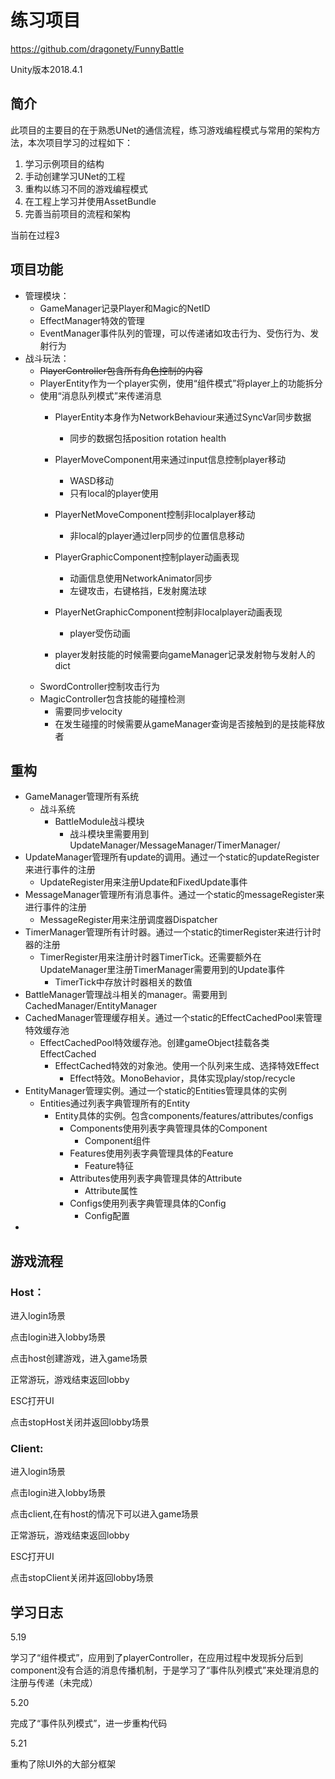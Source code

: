 # 练习项目

https://github.com/dragonety/FunnyBattle

Unity版本2018.4.1

## 简介

此项目的主要目的在于熟悉UNet的通信流程，练习游戏编程模式与常用的架构方法，本次项目学习的过程如下：

1. 学习示例项目的结构
2. 手动创建学习UNet的工程
3. 重构以练习不同的游戏编程模式
4. 在工程上学习并使用AssetBundle
5. 完善当前项目的流程和架构

当前在过程3

## 项目功能

- 管理模块：
  - GameManager记录Player和Magic的NetID
  - EffectManager特效的管理
  - EventManager事件队列的管理，可以传递诸如攻击行为、受伤行为、发射行为
- 战斗玩法：
  - ~~PlayerController包含所有角色控制的内容~~
  - PlayerEntity作为一个player实例，使用“组件模式”将player上的功能拆分
  - 使用“消息队列模式”来传递消息
    - PlayerEntity本身作为NetworkBehaviour来通过SyncVar同步数据
      - 同步的数据包括position rotation health
    - PlayerMoveComponent用来通过input信息控制player移动
      - WASD移动
      - 只有local的player使用
    - PlayerNetMoveComponent控制非localplayer移动
      - 非local的player通过lerp同步的位置信息移动
    - PlayerGraphicComponent控制player动画表现
    
      - 动画信息使用NetworkAnimator同步
      - 左键攻击，右键格挡，E发射魔法球
    - PlayerNetGraphicComponent控制非localplayer动画表现
    
      - player受伤动画
    - player发射技能的时候需要向gameManager记录发射物与发射人的dict
  - SwordController控制攻击行为
  - MagicController包含技能的碰撞检测
    - 需要同步velocity
    - 在发生碰撞的时候需要从gameManager查询是否接触到的是技能释放者

## 重构

- GameManager管理所有系统
  - 战斗系统
    - BattleModule战斗模块
      - 战斗模块里需要用到UpdateManager/MessageManager/TimerManager/
- UpdateManager管理所有update的调用。通过一个static的updateRegister来进行事件的注册
  - UpdateRegister用来注册Update和FixedUpdate事件
- MessageManager管理所有消息事件。通过一个static的messageRegister来进行事件的注册
  - MessageRegister用来注册调度器Dispatcher
- TimerManager管理所有计时器。通过一个static的timerRegister来进行计时器的注册
  - TimerRegister用来注册计时器TimerTick。还需要额外在UpdateManager里注册TimerManager需要用到的Update事件
    - TimerTick中存放计时器相关的数值
- BattleManager管理战斗相关的manager。需要用到CachedManager/EntityManager
- CachedManager管理缓存相关。通过一个static的EffectCachedPool来管理特效缓存池
  - EffectCachedPool特效缓存池。创建gameObject挂载各类EffectCached
    - EffectCached特效的对象池。使用一个队列来生成、选择特效Effect
      - Effect特效。MonoBehavior，具体实现play/stop/recycle
- EntityManager管理实例。通过一个static的Entities管理具体的实例
  - Entities通过列表字典管理所有的Entity
    - Entity具体的实例。包含components/features/attributes/configs
      - Components使用列表字典管理具体的Component
        - Component组件
      - Features使用列表字典管理具体的Feature
        - Feature特征
      - Attributes使用列表字典管理具体的Attribute
        - Attribute属性
      - Configs使用列表字典管理具体的Config
        - Config配置
- 

## 游戏流程

### Host：

进入login场景

点击login进入lobby场景

点击host创建游戏，进入game场景

正常游玩，游戏结束返回lobby

ESC打开UI

点击stopHost关闭并返回lobby场景

### Client:

进入login场景

点击login进入lobby场景

点击client,在有host的情况下可以进入game场景

正常游玩，游戏结束返回lobby

ESC打开UI

点击stopClient关闭并返回lobby场景

## 学习日志

5.19

学习了“组件模式”，应用到了playerController，在应用过程中发现拆分后到component没有合适的消息传播机制，于是学习了“事件队列模式”来处理消息的注册与传递（未完成）

5.20

完成了“事件队列模式”，进一步重构代码

5.21

重构了除UI外的大部分框架